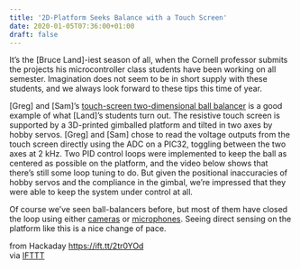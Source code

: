 ```yaml
---
title: '2D-Platform Seeks Balance with a Touch Screen'
date: 2020-01-05T07:36:00+01:00
draft: false
---
```


It’s the \[Bruce Land\]-iest season of all, when the Cornell professor submits the projects his microcontroller class students have been working on all semester. Imagination does not seem to be in short supply with these students, and we always look forward to these tips this time of year.

\[Greg\] and \[Sam\]’s [touch-screen two-dimensional ball balancer](http://people.ece.cornell.edu/land/courses/ece4760/FinalProjects/f2019/ghk48_sof23/ghk48_sof23/ghk48_sof23/index.html) is a good example of what \[Land\]’s students turn out. The resistive touch screen is supported by a 3D-printed gimballed platform and tilted in two axes by hobby servos. \[Greg\] and \[Sam\] chose to read the voltage outputs from the touch screen directly using the ADC on a PIC32, toggling between the two axes at 2 kHz. Two PID control loops were implemented to keep the ball as centered as possible on the platform, and the video below shows that there’s still some loop tuning to do. But given the positional inaccuracies of hobby servos and the compliance in the gimbal, we’re impressed that they were able to keep the system under control at all.

Of course we’ve seen ball-balancers before, but most of them have closed the loop using either [cameras](https://hackaday.com/2019/02/02/high-style-ball-balancing-platform/) or [microphones](https://hackaday.com/2018/07/25/juggling-machine-listens-to-the-bounce-to-keep-ball-in-the-air/). Seeing direct sensing on the platform like this is a nice change of pace.

  
  
from Hackaday https://ift.tt/2tr0YOd  
via [IFTTT](https://ifttt.com/?ref=da&site=blogger)